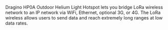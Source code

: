 Dragino HP0A Outdoor Helium Light Hotspot lets you bridge LoRa wireless network to an IP network via WiFi, Ethernet, optional 3G, or 4G. The LoRa wireless allows users to send data and reach extremely long ranges at low data rates.
